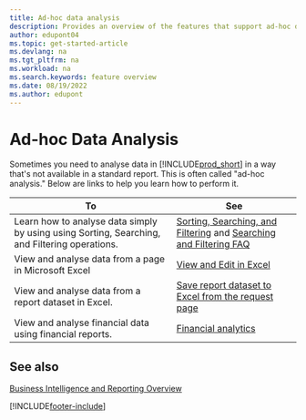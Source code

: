 ```yaml
---
title: Ad-hoc data analysis
description: Provides an overview of the features that support ad-hoc data analysis tasks in the Business Central product.
author: edupont04
ms.topic: get-started-article
ms.devlang: na
ms.tgt_pltfrm: na
ms.workload: na
ms.search.keywords: feature overview
ms.date: 08/19/2022
ms.author: edupont
---
```

# <a name="ad-hoc-data-analysis"></a><a name="ad-hoc-data-analysis"></a><a name="ad-hoc-data-analysis"></a>Ad-hoc Data Analysis

Sometimes you need to analyse data in [!INCLUDE[prod_short](includes/prod_short.md)] in a way that's not available in a standard report. This is often called "ad-hoc analysis." Below are links to help you learn how to perform it.

| To | See |
| --- | --- |
| Learn how to analyse data simply by using using Sorting, Searching, and Filtering operations. | [Sorting, Searching, and Filtering](ui-enter-criteria-filters.md) and [Searching and Filtering FAQ](ui-search-filter-faq.yml) |
| View and analyse data from a page in Microsoft Excel | [View and Edit in Excel](across-work-with-excel.md) |
| View and analyse data from a report dataset in Excel. | [Save report dataset to Excel from the request page](/dynamics365-release-plan/2021wave1/smb/dynamics365-business-central/save-report-dataset-excel-request-page) |
| View and analyse financial data using financial reports. | [Financial analytics](bi.md) |

## <a name="see-also"></a><a name="see-also"></a><a name="see-also"></a>See also

[Business Intelligence and Reporting Overview](ui-work-report.md)

[!INCLUDE[footer-include](includes/footer-banner.md)]

